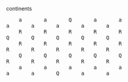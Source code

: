 continents

<pre>
    a       a       Q       a       a
a       a       a       a       a    
    R       R       R       R       R
Q       Q       Q       Q       Q     
    R       R       R       R       R
R       R       R       R       R    
    Q       Q       Q       Q       Q
R       R       R       R       R    
    a       a       a       a       a
a       a       Q       a       a    
</pre>
